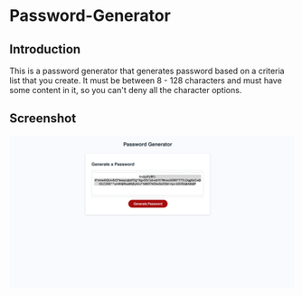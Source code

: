 # Password-Generator

## Introduction

This is a password generator that generates password based on a criteria list that you create. It must be between 8 - 128 characters and must have some content in it, so you can't deny all the character options.

## Screenshot

![Alt text](./assets/images/password-generator.png)